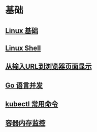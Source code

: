 # 基础

## [Linux 基础](./linux.md)

## [Linux Shell](./shell.md)

## [从输入URL到浏览器页面显示](./从输入URL到浏览器页面显示.md)

## [Go 语言并发](./go并发.md)

## [kubectl 常用命令](./kubectl.md)

## [容器内存监控](./pod_wss.md)
